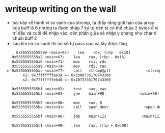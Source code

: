 # writeup writing on the wall 
- bài này về hành vi so sánh của strcmp, ta thấy rằng giới hạn của array của buff là 6 nhưng ta đươc nhập 7 ký tự nên ta có thể chừa 2 bytes ở vị trí đầu và cuối để nhập vào, còn phần giữa sẽ nhập y chang như char ở chuỗi buff 2
- sau khi nó so sánh thì nó sẽ tự pass qua và lấy được flag
```bash
     0x55555555559e <main+63>    lea    rdx, [rbp - 0x10]
   0x5555555555a2 <main+67>    lea    rax, [rbp - 0x16]
   0x5555555555a6 <main+71>    mov    rsi, rdx
   0x5555555555a9 <main+74>    mov    rdi, rax
 ► 0x5555555555ac <main+77>    call   strcmp@plt                <strcmp@plt>
        s1: 0x7fffffffe63a ◂— 0x3300736170743300
        s2: 0x7fffffffe640 ◂— 0x2073736170743300
 
   0x5555555555b1 <main+82>    test   eax, eax
   0x5555555555b3 <main+84>    jne    main+98                <main+98>
 
   0x5555555555b5 <main+86>    mov    eax, 0
   0x5555555555ba <main+91>    call   open_door                <open_door>
 
   0x5555555555bf <main+96>    jmp    main+113                <main+113>
 
   0x5555555555c1 <main+98>    lea    rax, [rip + 0xb98]
   ```

